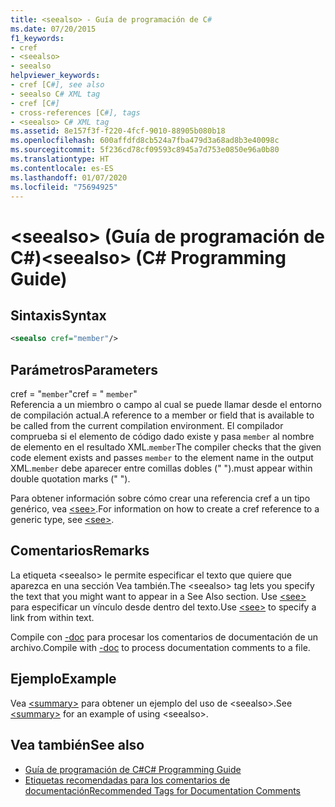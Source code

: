 ```yaml
---
title: <seealso> - Guía de programación de C#
ms.date: 07/20/2015
f1_keywords:
- cref
- <seealso>
- seealso
helpviewer_keywords:
- cref [C#], see also
- seealso C# XML tag
- cref [C#]
- cross-references [C#], tags
- <seealso> C# XML tag
ms.assetid: 8e157f3f-f220-4fcf-9010-88905b080b18
ms.openlocfilehash: 600affdfd8cb524a7fba479d3a68ad8b3e40098c
ms.sourcegitcommit: 5f236cd78cf09593c8945a7d753e0850e96a0b80
ms.translationtype: HT
ms.contentlocale: es-ES
ms.lasthandoff: 01/07/2020
ms.locfileid: "75694925"
---
```

# <a name="seealso-c-programming-guide"></a><span data-ttu-id="800e5-102">\<seealso> (Guía de programación de C#)</span><span class="sxs-lookup"><span data-stu-id="800e5-102">\<seealso> (C# Programming Guide)</span></span>
## <a name="syntax"></a><span data-ttu-id="800e5-103">Sintaxis</span><span class="sxs-lookup"><span data-stu-id="800e5-103">Syntax</span></span>  
  
```xml  
<seealso cref="member"/>  
```  
  
## <a name="parameters"></a><span data-ttu-id="800e5-104">Parámetros</span><span class="sxs-lookup"><span data-stu-id="800e5-104">Parameters</span></span>  
 <span data-ttu-id="800e5-105">cref = "`member`"</span><span class="sxs-lookup"><span data-stu-id="800e5-105">cref = " `member`"</span></span>  
 <span data-ttu-id="800e5-106">Referencia a un miembro o campo al cual se puede llamar desde el entorno de compilación actual.</span><span class="sxs-lookup"><span data-stu-id="800e5-106">A reference to a member or field that is available to be called from the current compilation environment.</span></span> <span data-ttu-id="800e5-107">El compilador comprueba si el elemento de código dado existe y pasa `member` al nombre de elemento en el resultado XML.`member`</span><span class="sxs-lookup"><span data-stu-id="800e5-107">The compiler checks that the given code element exists and passes `member` to the element name in the output XML.`member`</span></span> <span data-ttu-id="800e5-108">debe aparecer entre comillas dobles (" ").</span><span class="sxs-lookup"><span data-stu-id="800e5-108">must appear within double quotation marks (" ").</span></span>  
  
 <span data-ttu-id="800e5-109">Para obtener información sobre cómo crear una referencia cref a un tipo genérico, vea [\<see>](./see.md).</span><span class="sxs-lookup"><span data-stu-id="800e5-109">For information on how to create a cref reference to a generic type, see [\<see>](./see.md).</span></span>  
  
## <a name="remarks"></a><span data-ttu-id="800e5-110">Comentarios</span><span class="sxs-lookup"><span data-stu-id="800e5-110">Remarks</span></span>  
 <span data-ttu-id="800e5-111">La etiqueta \<seealso> le permite especificar el texto que quiere que aparezca en una sección Vea también.</span><span class="sxs-lookup"><span data-stu-id="800e5-111">The \<seealso> tag lets you specify the text that you might want to appear in a See Also section.</span></span> <span data-ttu-id="800e5-112">Use [\<see>](./see.md) para especificar un vínculo desde dentro del texto.</span><span class="sxs-lookup"><span data-stu-id="800e5-112">Use [\<see>](./see.md) to specify a link from within text.</span></span>  
  
 <span data-ttu-id="800e5-113">Compile con [-doc](../../language-reference/compiler-options/doc-compiler-option.md) para procesar los comentarios de documentación de un archivo.</span><span class="sxs-lookup"><span data-stu-id="800e5-113">Compile with [-doc](../../language-reference/compiler-options/doc-compiler-option.md) to process documentation comments to a file.</span></span>  
  
## <a name="example"></a><span data-ttu-id="800e5-114">Ejemplo</span><span class="sxs-lookup"><span data-stu-id="800e5-114">Example</span></span>  
 <span data-ttu-id="800e5-115">Vea [\<summary>](./summary.md) para obtener un ejemplo del uso de \<seealso>.</span><span class="sxs-lookup"><span data-stu-id="800e5-115">See [\<summary>](./summary.md) for an example of using \<seealso>.</span></span>  
  
## <a name="see-also"></a><span data-ttu-id="800e5-116">Vea también</span><span class="sxs-lookup"><span data-stu-id="800e5-116">See also</span></span>

- [<span data-ttu-id="800e5-117">Guía de programación de C#</span><span class="sxs-lookup"><span data-stu-id="800e5-117">C# Programming Guide</span></span>](../index.md)
- [<span data-ttu-id="800e5-118">Etiquetas recomendadas para los comentarios de documentación</span><span class="sxs-lookup"><span data-stu-id="800e5-118">Recommended Tags for Documentation Comments</span></span>](./recommended-tags-for-documentation-comments.md)

